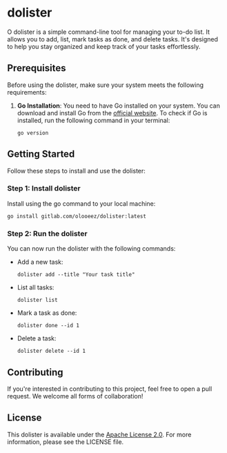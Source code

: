 # dolister

O dolister is a simple command-line tool for managing your to-do list. It allows you to add, list, mark tasks as done, and delete tasks. It's designed to help you stay organized and keep track of your tasks effortlessly.

## Prerequisites

Before using the dolister, make sure your system meets the following requirements:

1. **Go Installation**: You need to have Go installed on your system. You can download and install Go from the [official website](https://golang.org/dl/). To check if Go is installed, run the following command in your terminal:

   ```
   go version
   ```

## Getting Started

Follow these steps to install and use the dolister:

### Step 1: Install dolister

Install using the go command to your local machine:

```
go install gitlab.com/olooeez/dolister:latest
```

### Step 2: Run the dolister

You can now run the dolister with the following commands:

- Add a new task:

  ```
  dolister add --title "Your task title"
  ```

- List all tasks:

  ```
  dolister list
  ```

- Mark a task as done:

  ```
  dolister done --id 1
  ```

- Delete a task:

  ```
  dolister delete --id 1
  ```

## Contributing

If you're interested in contributing to this project, feel free to open a pull request. We welcome all forms of collaboration!

## License

This dolister is available under the [Apache License 2.0](https://github.com/luizvilasboas/dolister.git). For more information, please see the LICENSE file.
